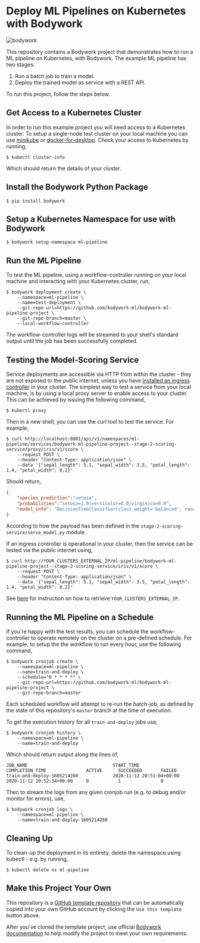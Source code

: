 # Deploy ML Pipelines on Kubernetes with Bodywork

![bodywork](https://bodywork-media.s3.eu-west-2.amazonaws.com/ml_pipeline.png)

This repository contains a Bodywork project that demonstrates how to run a ML pipeline on Kubernetes, with Bodywork. The example ML pipeline has two stages:

1. Run a batch job to train a model.
2. Deploy the trained model as service with a REST API.

To run this project, follow the steps below.

## Get Access to a Kubernetes Cluster

In order to run this example project you will need access to a Kubernetes cluster. To setup a single-node test cluster on your local machine you can use [minikube](https://minikube.sigs.Kubernetes.io/docs/) or [docker-for-desktop](https://www.docker.com/products/docker-desktop). Check your access to Kubernetes by running,

```shell
$ kubectl cluster-info
```

Which should return the details of your cluster.

## Install the Bodywork Python Package

```shell
$ pip install bodywork
```

## Setup a Kubernetes Namespace for use with Bodywork

```shell
$ bodywork setup-namespace ml-pipeline
```

## Run the ML Pipeline

To test the ML pipeline, using a workflow-controller running on your local machine and interacting with your Kubernetes cluster, run,

```shell
$ bodywork deployment create \
    --namespace=ml-pipeline \
    --name=test-deployment \
    --git-repo-url=https://github.com/bodywork-ml/bodywork-ml-pipeline-project \
    --git-repo-branch=master \
    --local-workflow-controller
```

The workflow-controller logs will be streamed to your shell's standard output until the job has been successfully completed.

## Testing the Model-Scoring Service

Service deployments are accessible via HTTP from within the cluster - they are not exposed to the public internet, unless you have [installed an ingress controller](https://bodywork.readthedocs.io/en/latest/kubernetes/#configuring-ingress) in your cluster. The simplest way to test a service from your local machine, is by using a local proxy server to enable access to your cluster. This can be achieved by issuing the following command,

```shell
$ kubectl proxy
```

Then in a new shell, you can use the curl tool to test the service. For example,

```shell
$ curl http://localhost:8001/api/v1/namespaces/ml-pipeline/services/bodywork-ml-pipeline-project--stage-2-scoring-service/proxy/iris/v1/score \
    --request POST \
    --header "Content-Type: application/json" \
    --data '{"sepal_length": 5.1, "sepal_width": 3.5, "petal_length": 1.4, "petal_width": 0.2}'
```

Should return,

```json
{
    "species_prediction":"setosa",
    "probabilities":"setosa=1.0|versicolor=0.0|virginica=0.0",
    "model_info": "DecisionTreeClassifier(class_weight='balanced', random_state=42)"
}
```

According to how the payload has been defined in the `stage-2-scoring-service/serve_model.py` module.

If an ingress controller is operational in your cluster, then the service can be tested via the public internet using,

```shell
$ curl http://YOUR_CLUSTERS_EXTERNAL_IP/ml-pipeline/bodywork-ml-pipeline-project--stage-2-scoring-service/iris/v1/score \
    --request POST \
    --header "Content-Type: application/json" \
    --data '{"sepal_length": 5.1, "sepal_width": 3.5, "petal_length": 1.4, "petal_width": 0.2}'
```

See [here](https://bodywork.readthedocs.io/en/latest/kubernetes/#connecting-to-the-cluster) for instruction on how to retrieve `YOUR_CLUSTERS_EXTERNAL_IP`.

## Running the ML Pipeline on a Schedule

If you're happy with the test results, you can schedule the workflow-controller to operate remotely on the cluster on a pre-defined schedule. For example, to setup the the workflow to run every hour, use the following command,

```shell
$ bodywork cronjob create \
    --namespace=ml-pipeline \
    --name=train-and-deploy \
    --schedule="0 * * * *" \
    --git-repo-url=https://github.com/bodywork-ml/bodywork-ml-pipeline-project \
    --git-repo-branch=master
```

Each scheduled workflow will attempt to re-run the batch-job, as defined by the state of this repository's `master` branch at the time of execution.

To get the execution history for all `train-and-deploy` jobs use,

```shell
$ bodywork cronjob history \
    --namespace=ml-pipeline \
    --name=train-and-deploy
```

Which should return output along the lines of,

```text
JOB_NAME                                START_TIME                    COMPLETION_TIME               ACTIVE      SUCCEEDED       FAILED
train-and-deploy-1605214260             2020-11-12 20:51:04+00:00     2020-11-12 20:52:34+00:00     0           1               0
```

Then to stream the logs from any given cronjob run (e.g. to debug and/or monitor for errors), use,

```shell
$ bodywork cronjob logs \
    --namespace=ml-pipeline \
    --name=train-and-deploy-1605214260
```

## Cleaning Up

To clean-up the deployment in its entirety, delete the namespace using kubectl - e.g. by running,

```shell
$ kubectl delete ns ml-pipeline
```

## Make this Project Your Own

This repository is a [GitHub template repository](https://docs.github.com/en/free-pro-team@latest/github/creating-cloning-and-archiving-repositories/creating-a-repository-from-a-template) that can be automatically copied into your own GitHub account by clicking the `Use this template` button above.

After you've cloned the template project, use official [Bodywork documentation](https://bodywork.readthedocs.io/en/latest/) to help modify the project to meet your own requirements.

